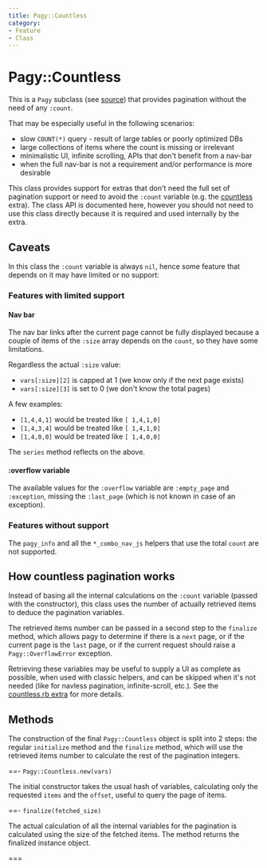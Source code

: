 ```yaml
---
title: Pagy::Countless
category: 
- Feature
- Class
---
```


# Pagy::Countless

This is a `Pagy` subclass (see [source](https://github.com/ddnexus/pagy/blob/master/lib/pagy/countless.rb)) that provides pagination without the need of any `:count`. 

That may be especially useful in the following scenarios:

- slow `COUNT(*)` query - result of large tables or poorly optimized DBs
- large collections of items where the count is missing or irrelevant
- minimalistic UI, infinite scrolling, APIs that don't benefit from a nav-bar
- when the full nav-bar is not a requirement and/or performance is more desirable

This class provides support for extras that don't need the full set of pagination support or need to avoid the `:count` variable (e.g. the [countless](/docs/extras/countless.md) extra). The class API is documented here, however you should not need to use this class directly because it is required and used internally by the extra.

## Caveats

In this class the `:count` variable is always `nil`, hence some feature that depends on it may have limited or no support:

### Features with limited support

#### Nav bar

The nav bar links after the current page cannot be fully displayed because a couple of items of the `:size` array depends on the `count`, so they have some limitations.

 Regardless the actual `:size` value:

- `vars[:size][2]` is capped at 1 (we know only if the next page exists)
- `vars[:size][3]` is set to 0 (we don't know the total pages)

A few examples:

- `[1,4,4,1]` would be treated like `[ 1,4,1,0]`
- `[1,4,3,4]` would be treated like `[ 1,4,1,0]`
- `[1,4,0,0]` would be treated like `[ 1,4,0,0]`

The `series` method reflects on the above.

#### :overflow variable

The available values for the `:overflow` variable are `:empty_page` and `:exception`, missing the `:last_page` (which is not known in case of an exception).

### Features without support

The `pagy_info` and all the `*_combo_nav_js` helpers that use the total `count` are not supported.

## How countless pagination works

Instead of basing all the internal calculations on the `:count` variable (passed with the constructor), this class uses the number of actually retrieved items to deduce the pagination variables.

The retrieved items number can be passed in a second step to the `finalize` method, which allows pagy to determine if there is a `next` page, or if the current page is the `last` page, or if the current request should raise a `Pagy::OverflowError` exception.

Retrieving these variables may be useful to supply a UI as complete as possible, when used with classic helpers, and can be skipped when it's not needed (like for navless pagination, infinite-scroll, etc.). See the [countless.rb extra](https://github.com/ddnexus/pagy/blob/master/lib/pagy/extras/countless.rb) for more details.

## Methods

The construction of the final `Pagy::Countless` object is split into 2 steps: the regular `initialize` method and the `finalize` method, which will use the retrieved items number to calculate the rest of the pagination integers.

==- `Pagy::Countless.new(vars)`

The initial constructor takes the usual hash of variables, calculating only the requested `items` and the `offset`, useful to query the page of items.

==- `finalize(fetched_size)`

The actual calculation of all the internal variables for the pagination is calculated using the size of the fetched items. The method returns the finalized instance object.

===
